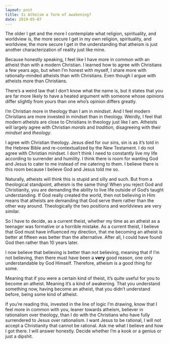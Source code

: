 ```yaml
---
layout: post
title: Is Atheism a form of awakening?
date: 2019-05-07
---
```


<p>The older I get and the more I contemplate what religion, spirituality, and worldview is, the more secure I get in my own religion, spirituality, and worldview, the more secure I get in the understanding that atheism is just another characterization of reality just like mine.</p><p>Because honestly speaking, I feel like I have more in common with an atheist than with a modern Christian. I learned how to agree with Christians a few years ago, but when I’m honest with myself, I share more with rationally-minded atheists than with Christians. Even though I argue with atheists more than Christians.</p><p>There’s a weird law that I don’t know what the name is, but it states that you are far more likely to have a heated argument with someone whose opinions differ slightly from yours than one who’s opinion differs greatly.</p><p>I’m Christian more in theology than I am in <i>mindset</i>. And I feel modern Christians are more invested in mindset than in theology. Weirdly, I feel that modern atheists are close to Christians in theology just like I am. Atheists will largely agree with Christian <i>morals</i> and <i>tradition,</i> disagreeing with their <i>mindset</i> and <i>theology</i>.</p><p>I agree with Christian theology. Jesus died for our sins, sin is as it’s told in the Hebrew Bible and re-contextualized by the New Testament. I do not agree with Christian mindset. I don’t think I need to constantly live my life according to surrender and humility. I think there is room for wanting God and Jesus to cater to me instead of me catering to them. I believe there is this room because I believe God and Jesus told me so.</p><p>Naturally, atheists will think this is stupid and silly and such. But from a theological standpoint, atheism is the same thing! When you reject God and Christianity, you are demanding the ability to live life outside of God’s taught understanding. If God really created the world, then not believing in Him means that atheists are demanding that God serve them rather than the other way around. Theologically the two positions and worldviews are very similar.</p><p>So I have to decide, as a current theist, whether my time as an atheist as a teenager was formative or a horrible mistake. As a current theist, I believe that God must have influenced my direction, that me becoming an atheist is better at fifteen was better than the alternative. After all, I could have found God then rather than 10 years later.</p><p>I now believe that believing is better than not believing, meaning that if I’m not believing, then there must have been a <b>very</b> good reason, one only understandable by God Himself. Therefore, atheism is a good thing for some.</p><p>Meaning that if you were a certain kind of theist, it’s quite useful for you to become an atheist. Meaning it’s a kind of awakening. That you understand something now, having become an atheist, that you didn’t understand before, being some kind of atheist.</p><p>If you’re reading this, invested in the line of logic I’m drawing, know that I feel more in common with you, leaner towards atheism, believer in rationalism over theology, than I do with the Christians who have fully surrendered to Jesus over rationalism. I want Jesus to be rational, I will not accept a Christianity that cannot be rational. Ask me what I believe and how I got there. I will answer honestly. Decide whether I’m a kook or a genius or just a dipshit.</p>
